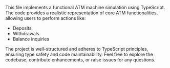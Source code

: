 This file implements a functional ATM machine simulation using TypeScript.
The code provides a realistic representation of core ATM functionalities, allowing users to perform actions like:
- Deposits
- Withdrawals
- Balance inquiries
 
The project is well-structured and adheres to TypeScript principles, ensuring type safety and code maintainability.
Feel free to explore the codebase, contribute enhancements, or raise issues for any questions.
